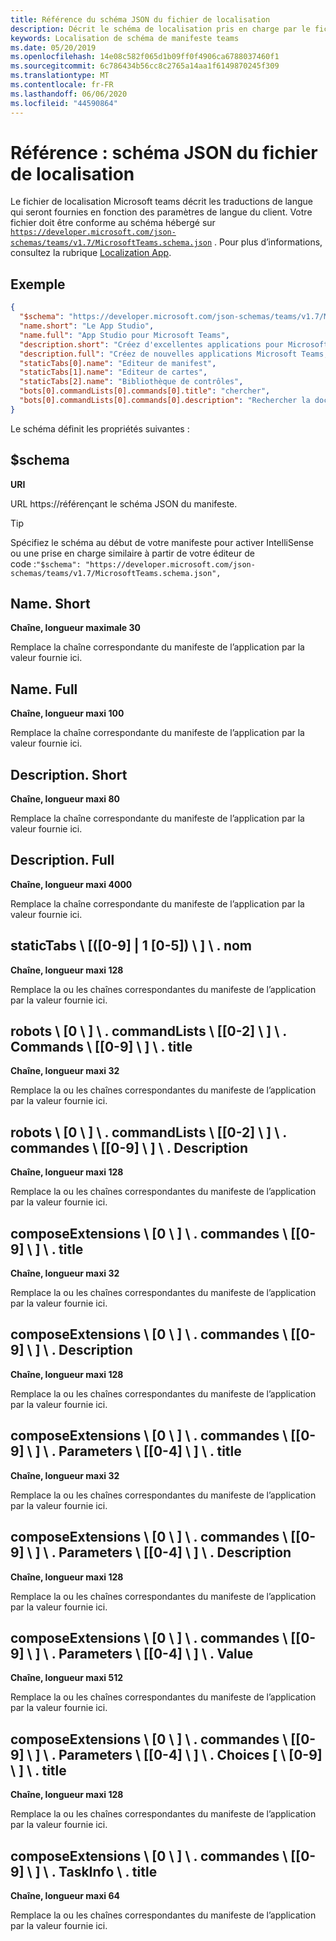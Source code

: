 ```yaml
---
title: Référence du schéma JSON du fichier de localisation
description: Décrit le schéma de localisation pris en charge par le fichier de localisation pour Microsoft teams
keywords: Localisation de schéma de manifeste teams
ms.date: 05/20/2019
ms.openlocfilehash: 14e08c582f065d1b09ff0f4906ca6788037460f1
ms.sourcegitcommit: 6c786434b56cc8c2765a14aa1f6149870245f309
ms.translationtype: MT
ms.contentlocale: fr-FR
ms.lasthandoff: 06/06/2020
ms.locfileid: "44590864"
---
```

# <a name="reference-localization-file-json-schema"></a>Référence : schéma JSON du fichier de localisation

Le fichier de localisation Microsoft teams décrit les traductions de langue qui seront fournies en fonction des paramètres de langue du client. Votre fichier doit être conforme au schéma hébergé sur [`https://developer.microsoft.com/json-schemas/teams/v1.7/MicrosoftTeams.schema.json`]( https://developer.microsoft.com/json-schemas/teams/v1.7/MicrosoftTeams.schema.json) . Pour plus d’informations, consultez la rubrique [Localization App](~/concepts/build-and-test/apps-localization.md).

## <a name="sample"></a>Exemple

```json
{
  "$schema": "https://developer.microsoft.com/json-schemas/teams/v1.7/MicrosoftTeams.schema.json",
  "name.short": "Le App Studio",
  "name.full": "App Studio pour Microsoft Teams",
  "description.short": "Créez d'excellentes applications pour Microsoft Teams avec App Studio.",
  "description.full": "Créez de nouvelles applications Microsoft Teams, concevez et prévisualisez des cartes bot, et explorez la documentation avec App Studio.",
  "staticTabs[0].name": "Editeur de manifest",
  "staticTabs[1].name": "Editeur de cartes",
  "staticTabs[2].name": "Bibliothèque de contrôles",
  "bots[0].commandLists[0].commands[0].title": "chercher",
  "bots[0].commandLists[0].commands[0].description": "Rechercher la documentation Teams pertinente"
}
```

Le schéma définit les propriétés suivantes :

## <a name="schema"></a>$schema

**URI**

URL https://référençant le schéma JSON du manifeste.

> [!TIP]
> Spécifiez le schéma au début de votre manifeste pour activer IntelliSense ou une prise en charge similaire à partir de votre éditeur de code :`"$schema": "https://developer.microsoft.com/json-schemas/teams/v1.7/MicrosoftTeams.schema.json",`

## <a name="nameshort"></a>Name. Short

**Chaîne, longueur maximale 30**

Remplace la chaîne correspondante du manifeste de l’application par la valeur fournie ici.

## <a name="namefull"></a>Name. Full

**Chaîne, longueur maxi 100**

Remplace la chaîne correspondante du manifeste de l’application par la valeur fournie ici.

## <a name="descriptionshort"></a>Description. Short

**Chaîne, longueur maxi 80**

Remplace la chaîne correspondante du manifeste de l’application par la valeur fournie ici.

## <a name="descriptionfull"></a>Description. Full

**Chaîne, longueur maxi 4000**

Remplace la chaîne correspondante du manifeste de l’application par la valeur fournie ici.

## <a name="statictabs0-910-5name"></a>staticTabs \\ [([0-9] | 1 [0-5]) \\ ] \\ . nom

**Chaîne, longueur maxi 128**

Remplace la ou les chaînes correspondantes du manifeste de l’application par la valeur fournie ici.

## <a name="bots0commandlists0-2commands0-9title"></a>robots \\ [0 \\ ] \\ . commandLists \\ [[0-2] \\ ] \\ . Commands \\ [[0-9] \\ ] \\ . title

**Chaîne, longueur maxi 32**

Remplace la ou les chaînes correspondantes du manifeste de l’application par la valeur fournie ici.

## <a name="bots0commandlists0-2commands0-9description"></a>robots \\ [0 \\ ] \\ . commandLists \\ [[0-2] \\ ] \\ . commandes \\ [[0-9] \\ ] \\ . Description

**Chaîne, longueur maxi 128**

Remplace la ou les chaînes correspondantes du manifeste de l’application par la valeur fournie ici.

## <a name="composeextensions0commands0-9title"></a>composeExtensions \\ [0 \\ ] \\ . commandes \\ [[0-9] \\ ] \\ . title

**Chaîne, longueur maxi 32**

Remplace la ou les chaînes correspondantes du manifeste de l’application par la valeur fournie ici.

## <a name="composeextensions0commands0-9description"></a>composeExtensions \\ [0 \\ ] \\ . commandes \\ [[0-9] \\ ] \\ . Description

**Chaîne, longueur maxi 128**

Remplace la ou les chaînes correspondantes du manifeste de l’application par la valeur fournie ici.

## <a name="composeextensions0commands0-9parameters0-4title"></a>composeExtensions \\ [0 \\ ] \\ . commandes \\ [[0-9] \\ ] \\ . Parameters \\ [[0-4] \\ ] \\ . title

**Chaîne, longueur maxi 32**

Remplace la ou les chaînes correspondantes du manifeste de l’application par la valeur fournie ici.

## <a name="composeextensions0commands0-9parameters0-4description"></a>composeExtensions \\ [0 \\ ] \\ . commandes \\ [[0-9] \\ ] \\ . Parameters \\ [[0-4] \\ ] \\ . Description

**Chaîne, longueur maxi 128**

Remplace la ou les chaînes correspondantes du manifeste de l’application par la valeur fournie ici.

## <a name="composeextensions0commands0-9parameters0-4value"></a>composeExtensions \\ [0 \\ ] \\ . commandes \\ [[0-9] \\ ] \\ . Parameters \\ [[0-4] \\ ] \\ . Value

**Chaîne, longueur maxi 512**

Remplace la ou les chaînes correspondantes du manifeste de l’application par la valeur fournie ici.

## <a name="composeextensions0commands0-9parameters0-4choices0-9title"></a>composeExtensions \\ [0 \\ ] \\ . commandes \\ [[0-9] \\ ] \\ . Parameters \\ [[0-4] \\ ] \\ . Choices [ \\ [0-9] \\ ] \\ . title

**Chaîne, longueur maxi 128**

Remplace la ou les chaînes correspondantes du manifeste de l’application par la valeur fournie ici.

## <a name="composeextensions0commands0-9taskinfotitle"></a>composeExtensions \\ [0 \\ ] \\ . commandes \\ [[0-9] \\ ] \\ . TaskInfo \\ . title

**Chaîne, longueur maxi 64**

Remplace la ou les chaînes correspondantes du manifeste de l’application par la valeur fournie ici.